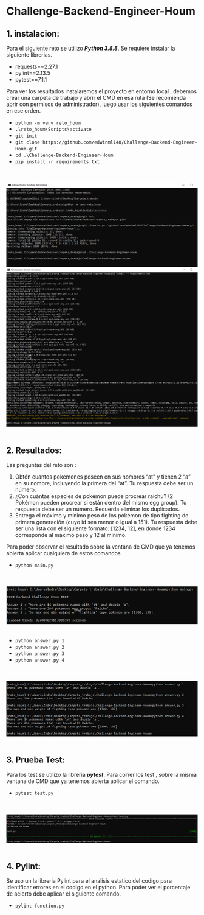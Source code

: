 # Challenge-Backend-Engineer-Houm

## 1. instalacion:

Para el siguiente reto se utilizo ***Python 3.8.8***. Se requiere instalar la siguiente librerias.

* requests==2.27.1
* pylint==2.13.5
* pytest==7.1.1

Para ver los resultados instalaremos el proyecto en entorno local , debemos crear una carpeta de trabajo y abrir el CMD en esa ruta (Se recomienda abrir con permisos de administrador), luego usar los siguientes comandos en ese orden.

* ```python -m venv reto_houm```
* ```.\reto_houm\Scripts\activate```
* ```git init```
* ```git clone https://github.com/edwinml148/Challenge-Backend-Engineer-Houm.git```
* ```cd .\Challenge-Backend-Engineer-Houm```
* ```pip install -r requirements.txt```


<div style="text-align: center;">
  <br><br/>
  <img src="img/cmd_1.PNG">
  <img src="img/cmd_2.PNG">
  <br><br/>
</div>

## 2. Resultados:

Las preguntas del reto son :

1. Obtén cuantos pokemones poseen en sus nombres “at” y tienen 2 “a” en su nombre, incluyendo la primera del “at”. Tu respuesta debe ser un número.
2. ¿Con cuántas especies de pokémon puede procrear raichu? (2 Pokémon pueden procrear si están dentro del mismo egg group). Tu respuesta debe ser un número. Recuerda eliminar los duplicados.
3. Entrega el máximo y mínimo peso de los pokémon de tipo fighting de primera generación (cuyo id sea menor o igual a 151). Tu respuesta debe ser una lista con el siguiente formato: [1234, 12], en donde 1234 corresponde al máximo peso y 12 al mínimo.

Para poder observar el resultado sobre la ventana de CMD que ya tenemos abierta aplicar cualquiera de estos comandos

* ```python main.py```

<div style="text-align: center;">
  <br><br/>
  <img src="img/cmd_3.PNG">
  <br><br/>
</div>

* ```python answer.py 1```
* ```python answer.py 2```
* ```python answer.py 3```
* ```python answer.py 4```

<div style="text-align: center;">
  <br><br/>
  <img src="img/cmd_4.PNG">
  <br><br/>
</div>

## 3. Prueba Test:

Para los test se utilizo la libreria ***pytest***. Para correr los test , sobre la misma ventana de CMD que ya tenemos abierta aplicar el comando.

* ```pytest test.py```

<div style="text-align: center;">
  <br><br/>
  <img src="img/test_2.PNG">
  <br><br/>
</div>


## 4. Pylint:

Se uso un la libreria Pylint para el analisis estatico del codigo para identificar errores en el codigo en el python. Para poder ver el porcentaje de acierto debe aplicar el siguiente comando.

* ```pylint function.py```